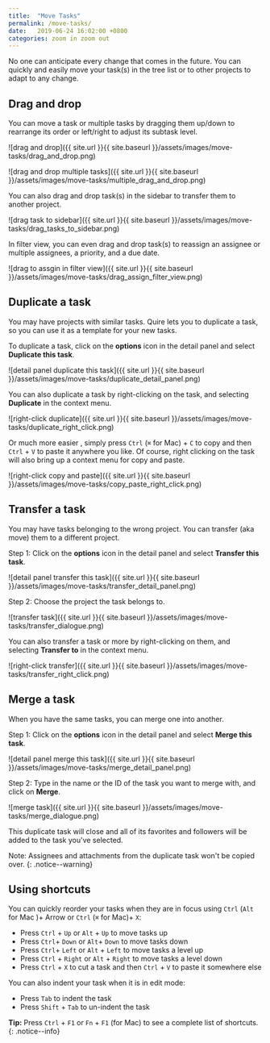 ```yaml
---
title:  "Move Tasks"
permalink: /move-tasks/
date:   2019-06-24 16:02:00 +0800
categories: zoom in zoom out
---
```

No one can anticipate every change that comes in the future. 
You can quickly and easily move your task(s) in the tree list or to other projects to adapt to any change.


## Drag and drop

You can move a task or multiple tasks by dragging them up/down to rearrange its order or left/right to adjust its subtask level.

![drag and drop]({{ site.url }}{{ site.baseurl }}/assets/images/move-tasks/drag_and_drop.png)

![drag and drop multiple tasks]({{ site.url }}{{ site.baseurl }}/assets/images/move-tasks/multiple_drag_and_drop.png)

You can also drag and drop task(s) in the sidebar to transfer them to another project.

![drag task to sidebar]({{ site.url }}{{ site.baseurl }}/assets/images/move-tasks/drag_tasks_to_sidebar.png)

In filter view, you can even drag and drop task(s) to reassign an assignee or multiple assignees, a priority, and a due date.

![drag to assgin in filter view]({{ site.url }}{{ site.baseurl }}/assets/images/move-tasks/drag_assign_filter_view.png)


## Duplicate a task

You may have projects with similar tasks. Quire lets you to duplicate a task, so you can use it as a template for your new tasks.

To duplicate a task, click on the **options** icon in the detail panel and select **Duplicate this task**.

![detail panel duplicate this task]({{ site.url }}{{ site.baseurl }}/assets/images/move-tasks/duplicate_detail_panel.png)

You can also duplicate a task by right-clicking on the task, and selecting **Duplicate** in the context menu.

![right-click duplicate]({{ site.url }}{{ site.baseurl }}/assets/images/move-tasks/duplicate_right_click.png)

Or much more easier , simply press `Ctrl` (`⌘` for Mac) + `C` to copy and then `Ctrl` + `V` to paste it anywhere you like. Of course, right clicking on the task will also bring up a context menu for copy and paste. 

![right-click copy and paste]({{ site.url }}{{ site.baseurl }}/assets/images/move-tasks/copy_paste_right_click.png)



## Transfer a task

You may have tasks belonging to the wrong project. You can transfer (aka move) them to a different project.

Step 1: Click on the **options** icon in the detail panel and select **Transfer this task**.

![detail panel transfer this task]({{ site.url }}{{ site.baseurl }}/assets/images/move-tasks/transfer_detail_panel.png)

Step 2: Choose the project the task belongs to.

![transfer task]({{ site.url }}{{ site.baseurl }}/assets/images/move-tasks/transfer_dialogue.png)

You can also transfer a task or more by right-clicking on them, and selecting **Transfer to** in the context menu.

![right-click transfer]({{ site.url }}{{ site.baseurl }}/assets/images/move-tasks/transfer_right_click.png)


## Merge a task

When you have the same tasks, you can merge one into another.

Step 1: Click on the **options** icon in the detail panel and select **Merge this task**.

![detail panel merge this task]({{ site.url }}{{ site.baseurl }}/assets/images/move-tasks/merge_detail_panel.png)

Step 2: Type in the name or the ID of the task you want to merge with, and click on **Merge**.

![merge task]({{ site.url }}{{ site.baseurl }}/assets/images/move-tasks/merge_dialogue.png)

This duplicate task will close and all of its favorites and followers will be added to the task you've selected.

Note: Assignees and attachments from the duplicate task won't be copied over.
{: .notice--warning}



## Using shortcuts

You can quickly reorder your tasks when they are in focus using `Ctrl` (`Alt` for Mac )+ Arrow or `Ctrl` (`⌘` for Mac)+ `X`:

- Press `Ctrl` + `Up` or `Alt` + `Up` to move tasks up
- Press `Ctrl`+ `Down` or `Alt`+ `Down` to move tasks down
- Press `Ctrl`+ `Left` or `Alt` + `Left` to move tasks a level up
- Press `Ctrl` + `Right` or `Alt` + `Right` to move tasks a level down
- Press `Ctrl` + `X` to cut a task and then `Ctrl` + `V` to paste it somewhere else

You can also indent your task when it is in edit mode:

- Press `Tab` to indent the task
- Press `Shift` + `Tab` to un-indent the task

**Tip:** Press `Ctrl` + `F1` or `Fn` + `F1` (for Mac) to see a complete list of shortcuts.
{: .notice--info}


